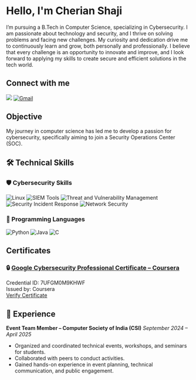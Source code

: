 # Hello, I'm Cherian Shaji
I’m pursuing a B.Tech in Computer Science, specializing in Cybersecurity. I am passionate about technology and security, and I thrive on solving problems and facing new challenges. My curiosity and dedication drive me to continuously learn and grow, both personally and professionally. I believe that every challenge is an opportunity to innovate and improve, and I look forward to applying my skills to create secure and efficient solutions in the tech world.
## Connect with me
<a href="https://linkedin.com/in/cherian-shaji-b64391284"><img src="https://img.shields.io/badge/-LinkedIn-0072b1?&style=for-the-badge&logo=linkedin&logoColor=white" /></a>
[![Gmail](https://img.shields.io/badge/Gmail-D14836?style=for-the-badge&logo=gmail&logoColor=white)](mailto:cherianshaji2004@gmail.com)



## Objective
My journey in computer science has led me to develop a passion for cybersecurity, specifically aiming to join a Security Operations Center (SOC).

## 🛠️ Technical Skills

### 🛡️ Cybersecurity Skills

![Linux](https://img.shields.io/badge/Linux-FCC624?style=for-the-badge&logo=linux&logoColor=black)
![SIEM Tools](https://img.shields.io/badge/SIEM_Tools-0052CC?style=for-the-badge&logo=datadog&logoColor=white)
![Threat and Vulnerability Management](https://img.shields.io/badge/Threat_and_Vulnerability_Management-E34F26?style=for-the-badge&logo=bugcrowd&logoColor=white)
![Security Incident Response](https://img.shields.io/badge/Security_Incident_Response-6A1B9A?style=for-the-badge&logo=hackthebox&logoColor=white)
![Network Security](https://img.shields.io/badge/Network_Security-008080?style=for-the-badge&logo=fortinet&logoColor=white)

### 🧠 Programming Languages

![Python](https://img.shields.io/badge/Python-3776AB?style=for-the-badge&logo=python&logoColor=white)
![Java](https://img.shields.io/badge/Java-007396?style=for-the-badge&logo=java&logoColor=white)
![C](https://img.shields.io/badge/C-00599C?style=for-the-badge&logo=c&logoColor=white)



## Certificates

### 🔒 [Google Cybersecurity Professional Certificate – Coursera](https://coursera.org/verify/professional-cert/7UFGM0M9KHWF)

Credential ID: 7UFGM0M9KHWF  
Issued by: Coursera  
[Verify Certificate](https://coursera.org/verify/professional-cert/7UFGM0M9KHWF)


## 💼 Experience

**Event Team Member – Computer Society of India (CSI)**
*September 2024 – April 2025*  
- Organized and coordinated technical events, workshops, and seminars for students.
- Collaborated with peers to conduct activities.
- Gained hands-on experience in event planning, technical communication, and public engagement.

